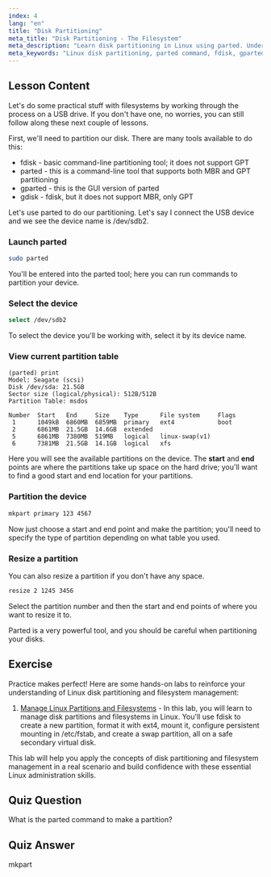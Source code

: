 ```yaml
---
index: 4
lang: "en"
title: "Disk Partitioning"
meta_title: "Disk Partitioning - The Filesystem"
meta_description: "Learn disk partitioning in Linux using parted. Understand how to partition, select, view, and resize disks. Get started with this beginner-friendly guide!"
meta_keywords: "Linux disk partitioning, parted command, fdisk, gparted, Linux tutorial, beginner Linux, disk management, Linux guide"
---
```


## Lesson Content

Let's do some practical stuff with filesystems by working through the process on a USB drive. If you don't have one, no worries, you can still follow along these next couple of lessons.

First, we'll need to partition our disk. There are many tools available to do this:

- fdisk - basic command-line partitioning tool; it does not support GPT
- parted - this is a command-line tool that supports both MBR and GPT partitioning
- gparted - this is the GUI version of parted
- gdisk - fdisk, but it does not support MBR, only GPT

Let's use parted to do our partitioning. Let's say I connect the USB device and we see the device name is /dev/sdb2.

### Launch parted

```bash
sudo parted
```

You'll be entered into the parted tool; here you can run commands to partition your device.

### Select the device

```bash
select /dev/sdb2
```

To select the device you'll be working with, select it by its device name.

### View current partition table

```plaintext
(parted) print
Model: Seagate (scsi)
Disk /dev/sda: 21.5GB
Sector size (logical/physical): 512B/512B
Partition Table: msdos

Number  Start   End     Size    Type      File system     Flags
 1      1049kB  6860MB  6859MB  primary   ext4            boot
 2      6861MB  21.5GB  14.6GB  extended
 5      6861MB  7380MB  519MB   logical   linux-swap(v1)
 6      7381MB  21.5GB  14.1GB  logical   xfs
```

Here you will see the available partitions on the device. The **start** and **end** points are where the partitions take up space on the hard drive; you'll want to find a good start and end location for your partitions.

### Partition the device

```bash
mkpart primary 123 4567
```

Now just choose a start and end point and make the partition; you'll need to specify the type of partition depending on what table you used.

### Resize a partition

You can also resize a partition if you don't have any space.

```bash
resize 2 1245 3456
```

Select the partition number and then the start and end points of where you want to resize it to.

Parted is a very powerful tool, and you should be careful when partitioning your disks.

## Exercise

Practice makes perfect! Here are some hands-on labs to reinforce your understanding of Linux disk partitioning and filesystem management:

1.  [Manage Linux Partitions and Filesystems](https://labex.io/labs/comptia-manage-linux-partitions-and-filesystems-590845) - In this lab, you will learn to manage disk partitions and filesystems in Linux. You'll use fdisk to create a new partition, format it with ext4, mount it, configure persistent mounting in /etc/fstab, and create a swap partition, all on a safe secondary virtual disk.

This lab will help you apply the concepts of disk partitioning and filesystem management in a real scenario and build confidence with these essential Linux administration skills.

## Quiz Question

What is the parted command to make a partition?

## Quiz Answer

mkpart
